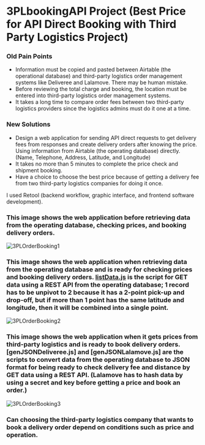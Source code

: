 # 3PLbookingAPI Project (Best Price for API Direct Booking with Third Party Logistics Project)
### Old Pain Points
  - Information must be copied and pasted between Airtable (the operational database) and third-party logistics order management systems like Deliveree and Lalamove. There may be human mistake.
  - Before reviewing the total charge and booking, the location must be entered into third-party logistics order management systems.
  - It takes a long time to compare order fees between two third-party logistics providers since the logistics admins must do it one at a time.

### New Solutions
  - Design a web application for sending API direct requests to get delivery fees from responses and create delivery orders after knowing the price. Using information from Airtable (the operating database) directly. (Name, Telephone, Address, Latitude, and Longitude)
  - It takes no more than 5 minutes to complete the price check and shipment booking.
  - Have a choice to choose the best price because of getting a delivery fee from two third-party logistics companies for doing it once.

I used Retool (backend workflow, graphic interface, and frontend software development).

### This image shows the web application before retrieving data from the operating database, checking prices, and booking delivery orders.

![3PLOrderBooking1](https://github.com/petchanawat/3PLbookingAPI/assets/158483894/2da1a37d-b287-4b3f-8eb2-39a4e20bf22b)


### This image shows the web application when retrieving data from the operating database and is ready for checking prices and booking delivery orders. [listData.js](https://github.com/petchanawat/3PLbookingAPI/blob/main/listData.js) is the script for GET data using a REST API from the operating database; 1 record has to be unpivot to 2 because it has a 2-point pick-up and drop-off, but if more than 1 point has the same latitude and longitude, then it will be combined into a single point.

![3PLOrderBooking2](https://github.com/petchanawat/3PLbookingAPI/assets/158483894/53081ff6-193a-41ad-ad0c-58da395c860e)


### This image shows the web application when it gets prices from third-party logistics and is ready to book delivery orders. [genJSONDeliveree.js] and [genJSONLalamove.js] are the scripts to convert data from the operating database to JSON format for being ready to check delivery fee and distance by GET data using a REST API. (Lalamove has to hash data by using a secret and key before getting a price and book an order.)

![3PLOrderBooking3](https://github.com/petchanawat/3PLbookingAPI/assets/158483894/c7e682ed-d8b4-460a-ab6b-d17a41d50af0)


### Can choosing the third-party logistics company that wants to book a delivery order depend on conditions such as price and operation.
